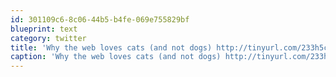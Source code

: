 ```yaml
---
id: 301109c6-8c06-44b5-b4fe-069e755829bf
blueprint: text
category: twitter
title: 'Why the web loves cats (and not dogs) http://tinyurl.com/233h5cf'
caption: 'Why the web loves cats (and not dogs) http://tinyurl.com/233h5cf'
---
```

